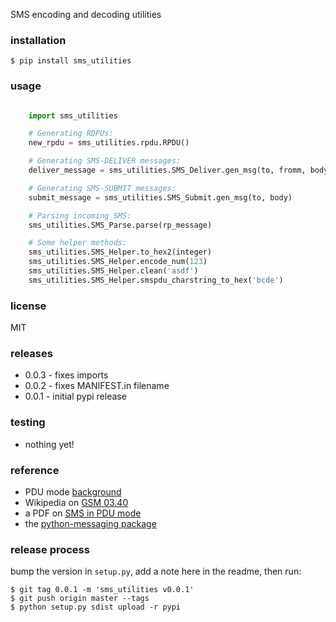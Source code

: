 SMS encoding and decoding utilities



### installation

```shell
$ pip install sms_utilities
```



### usage

```python

    import sms_utilities

    # Generating RDPUs:
    new_rpdu = sms_utilities.rpdu.RPDU()

    # Generating SMS-DELIVER messages:
    deliver_message = sms_utilities.SMS_Deliver.gen_msg(to, fromm, body)

    # Generating SMS-SUBMIT messages:
    submit_message = sms_utilities.SMS_Submit.gen_msg(to, body)

    # Parsing incoming SMS:
    sms_utilities.SMS_Parse.parse(rp_message)

    # Some helper methods:
    sms_utilities.SMS_Helper.to_hex2(integer)
    sms_utilities.SMS_Helper.encode_num(123)
    sms_utilities.SMS_Helper.clean('asdf')
    sms_utilities.SMS_Helper.smspdu_charstring_to_hex('bcde')
```



### license
MIT



### releases
* 0.0.3 - fixes imports
* 0.0.2 - fixes MANIFEST.in filename
* 0.0.1 - initial pypi release



### testing
* nothing yet!



### reference
* PDU mode [background](http://www.gsm-modem.de/sms-pdu-mode.html)
* Wikipedia on [GSM 03.40](http://en.wikipedia.org/wiki/GSM_03.40)
* a PDF on [SMS in PDU mode](http://read.pudn.com/downloads122/doc/520173/SMS_PDU-mode.PDF)
* the [python-messaging package](https://github.com/pmarti/python-messaging)



### release process
bump the version in `setup.py`, add a note here in the readme, then run:

```shell
$ git tag 0.0.1 -m 'sms_utilities v0.0.1'
$ git push origin master --tags
$ python setup.py sdist upload -r pypi
```
